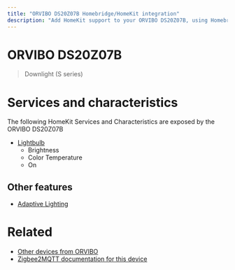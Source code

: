 ```yaml
---
title: "ORVIBO DS20Z07B Homebridge/HomeKit integration"
description: "Add HomeKit support to your ORVIBO DS20Z07B, using Homebridge, Zigbee2MQTT and homebridge-z2m."
---
```

<!---
This file has been GENERATED using src/docgen/docgen.ts
DO NOT EDIT THIS FILE MANUALLY!
-->
# ORVIBO DS20Z07B
> Downlight (S series)


# Services and characteristics
The following HomeKit Services and Characteristics are exposed by
the ORVIBO DS20Z07B

* [Lightbulb](../../light.md)
  * Brightness
  * Color Temperature
  * On

## Other features
* [Adaptive Lighting](../../light.md)

# Related
* [Other devices from ORVIBO](../index.md#orvibo)
* [Zigbee2MQTT documentation for this device](https://www.zigbee2mqtt.io/devices/DS20Z07B.html)
